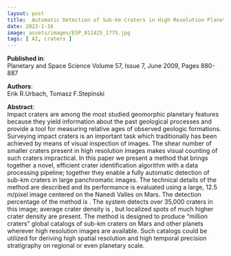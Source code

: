 ```yaml
---
layout: post
title:  Automatic Detection of Sub-km Craters in High Resolution Planetary Images
date: 2022-1-16
image: assets/images/ESP_011425_1775.jpg
tags: [ AI, craters ]
---
```


**Published in**:   
Planetary and Space Science Volume 57, Issue 7, June 2009, Pages 880-887

**Authors**:   
Erik R.Urbach, Tomasz F.Stepinski

**Abstract**:   
Impact craters are among the most studied geomorphic planetary features because they yield information about the past geological processes and provide a tool for measuring relative ages of observed geologic formations. Surveying impact craters is an important task which traditionally has been achieved by means of visual inspection of images. The shear number of smaller craters present in high resolution images makes visual counting of such craters impractical. In this paper we present a method that brings together a novel, efficient crater identification algorithm with a data processing pipeline; together they enable a fully automatic detection of sub-km craters in large panchromatic images. The technical details of the method are described and its performance is evaluated using a large, 12.5 m/pixel image centered on the Nanedi Valles on Mars. The detection percentage of the method is . The system detects over 35,000 craters in this image; average crater density is , but localized spots of much higher crater density are present. The method is designed to produce “million craters” global catalogs of sub-km craters on Mars and other planets wherever high resolution images are available. Such catalogs could be utilized for deriving high spatial resolution and high temporal precision stratigraphy on regional or even planetary scale.